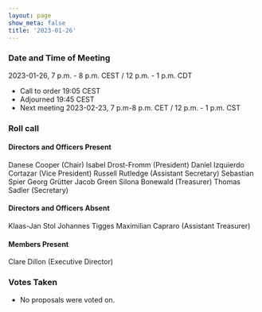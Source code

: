 ```yaml
---
layout: page
show_meta: false
title: '2023-01-26'
---
```


### Date and Time of Meeting

2023-01-26, 7 p.m. - 8 p.m. CEST / 12 p.m. - 1 p.m. CDT

* Call to order 19:05 CEST
* Adjourned 19:45 CEST
* Next meeting 2023-02-23, 7 p.m-8 p.m. CET / 12 p.m. - 1 p.m. CST

### Roll call

#### Directors and Officers Present

Danese Cooper (Chair) Isabel Drost-Fromm (President) Daniel Izquierdo Cortazar (Vice President) Russell Rutledge (Assistant Secretary) Sebastian Spier Georg Grütter Jacob Green Silona Bonewald (Treasurer) Thomas Sadler (Secretary)

#### Directors and Officers Absent

Klaas-Jan Stol Johannes Tigges Maximilian Capraro (Assistant Treasurer)

#### Members Present

Clare Dillon (Executive Director)

### Votes Taken

* No proposals were voted on.
